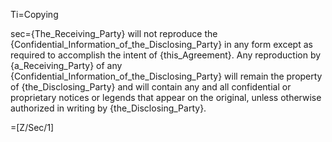 Ti=Copying

sec={The_Receiving_Party} will not reproduce the {Confidential_Information_of_the_Disclosing_Party} in any form except as required to accomplish the intent of {this_Agreement}. Any reproduction by {a_Receiving_Party} of any {Confidential_Information_of_the_Disclosing_Party} will remain the property of {the_Disclosing_Party} and will contain any and all confidential or proprietary notices or legends that appear on the original, unless otherwise authorized in writing by {the_Disclosing_Party}.

=[Z/Sec/1]